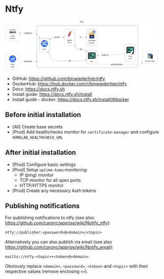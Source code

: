 # Ntfy

![diagram](../../docs/diagrams/out/apps/ntfy.png)

- GitHub: <https://github.com/binwiederhier/ntfy>
- DockerHub: <https://hub.docker.com/r/binwiederhier/ntfy>
- Docs: <https://docs.ntfy.sh>
- Install guide: <https://docs.ntfy.sh/install>
- Install guide - docker: <https://docs.ntfy.sh/install/#docker>

## Before initial installation

- \[All\] Create base secrets
- \[Prod\] Add healthchecks monitor for `certificate-manager` and configure `HOMELAB_HEALTHCHECK_URL`

## After initial installation

- \[Prod\] Configure basic settings
- \[Prod\] Setup `uptime-kuma` monitoring:
    - IP (ping) monitor
    - TCP monitor for all open ports
    - HTTP/HTTPS monitor
- \[Prod\] Create any necessary Auth tokens

## Publishing notifications

For publishing notifications to ntfy (see also: <https://github.com/caronc/apprise/wiki/Notify_ntfy>):

```txt
ntfy://publisher:<password>@<domain>/<topic>
```

Alternatively you can also publish via email (see also <https://github.com/caronc/apprise/wiki/Notify_email>):

```txt
mailto://ntfy-<topic>+<token>@<domain>
```

Obviously replace `<domain>`, `<passowrd>`, `<token>` and `<topic>` with their respective values (remove enclosing `<>`).
